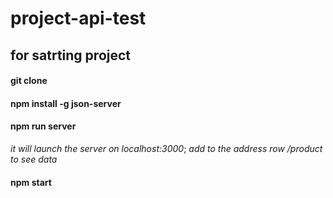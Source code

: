 # project-api-test

## for satrting project
#### git clone
#### npm install -g json-server
#### npm run server
_it will launch the server on localhost:3000_;
_add to the address row  /product to see data_

#### npm start
